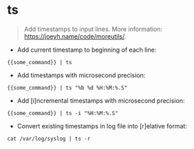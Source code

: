 # ts

> Add timestamps to input lines.
> More information: <https://joeyh.name/code/moreutils/>.

- Add current timestamp to beginning of each line:

`{{some_command}} | ts`

- Add timestamps with microsecond precision:

`{{some_command}} | ts "%b %d %H:%M:%.S"`

- Add [i]ncremental timestamps with microsecond precision:

`{{some_command}} | ts -i "%H:%M:%.S"`

- Convert existing timestamps in log file into [r]elative format:

`cat /var/log/syslog | ts -r`
